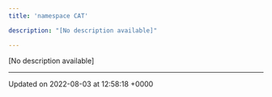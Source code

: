 ```yaml
---
title: 'namespace CAT'

description: "[No description available]"

---
```







[No description available]






-------------------------------

Updated on 2022-08-03 at 12:58:18 +0000
